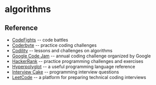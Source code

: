 # algorithms

## Reference

- [CodeFights](https://codefights.com/) -- code battles
- [Coderbyte](https://www.coderbyte.com) -- practice coding challenges
- [Codility](https://codility.com/programmers/lessons/) -- lessons and challenges on algorithms
- [Google Code Jam](https://code.google.com/codejam/) -- annual coding challenge organized by Google
- [HackerRank](https://www.hackerrank.com/) -- practice programming challenges and exercises
- [Hyperpolyglot](http://hyperpolyglot.org/) -- a useful programming language reference
- [Interview Cake](https://www.interviewcake.com) -- programming interview questions
- [LeetCode](https://leetcode.com/) -- a platform for preparing technical coding interviews

